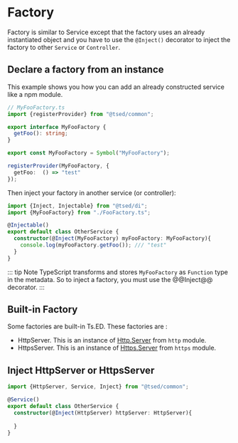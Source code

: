 # Factory

Factory is similar to Service except that the factory uses an already instantiated object and you have to use
the `@Inject()` decorator to inject the factory to other `Service` or `Controller`.

## Declare a factory from an instance

This example shows you how you can add an already constructed service like a npm module.

```typescript
// MyFooFactory.ts
import {registerProvider} from "@tsed/common";

export interface MyFooFactory {
  getFoo(): string;
}

export const MyFooFactory = Symbol("MyFooFactory");

registerProvider(MyFooFactory, { 
  getFoo:  () => "test"
});
```
Then inject your factory in another service (or controller):
```typescript
import {Inject, Injectable} from "@tsed/di";
import {MyFooFactory} from "./FooFactory.ts";

@Injectable()
export default class OtherService {
  constructor(@Inject(MyFooFactory) myFooFactory: MyFooFactory){
    console.log(myFooFactory.getFoo()); /// "test"
  }
}
```
::: tip Note
TypeScript transforms and stores `MyFooFactory` as `Function` type in the metadata. So to inject a factory, you must use the @@Inject@@ decorator.
:::

## Built-in Factory

Some factories are built-in Ts.ED. These factories are :

- HttpServer. This is an instance of [Http.Server](https://nodejs.org/dist/latest/docs/api/http.html#http_class_http_server) from `http` module.
- HttpsServer. This is an instance of [Https.Server](https://nodejs.org/dist/latest/docs/api/https.html#https_class_https_server) from `https` module.

## Inject HttpServer or HttpsServer

```typescript
import {HttpServer, Service, Inject} from "@tsed/common";

@Service()
export default class OtherService {
  constructor(@Inject(HttpServer) httpServer: HttpServer){
    
  }
}
```
